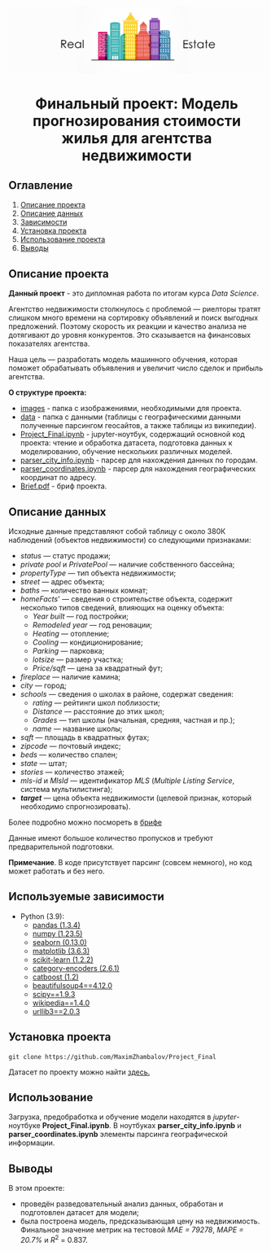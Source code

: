 ![logo](./images/cityline-vector-logo.jpg)

# <center> Финальный проект: Модель прогнозирования стоимости жилья для агентства недвижимости  </center>

## Оглавление
1. [Описание проекта](#Описание-проекта)
2. [Описание данных](#Описание-данных)
3. [Зависимости](#Зависимости)
4. [Установка проекта](#Установка-проекта)
5. [Использование проекта](#Использование-проекта)
6. [Выводы](Использование-проекта)

## Описание проекта

**Данный проект** - это дипломная работа по итогам курса *Data Science*.

Агентство недвижимости столкнулось с проблемой — риелторы тратят слишком много времени на сортировку объявлений и поиск выгодных предложений. Поэтому скорость их реакции и качество анализа не дотягивают до уровня конкурентов. Это сказывается на финансовых показателях агентства.

Наша цель — разработать модель машинного обучения, которая поможет обрабатывать объявления и увеличит число сделок и прибыль агентства.

**О структуре проекта:**
* [images](./images) - папка с изображениями, необходимыми для проекта.
* [data](./data) - папка с данными (таблицы с географическими данными полученные парсингом геосайтов, а также таблицы из википедии).
* [Project_Final.ipynb](./Project_Final.ipynb) - jupyter-ноутбук, содержащий основной код проекта: чтение и обработка датасета, подготовка данных к моделированию, обучение нескольких различных моделей.
* [parser_city_info.ipynb](./parser_city_info.ipynb) - парсер для нахождения данных по городам.
* [parser_coordinates.ipynb](./parser_coordinates.ipynb) - парсер для нахождения географических координат по адресу.
* [Brief.pdf](./Brief.pdf) - бриф проекта.


## Описание данных

Исходные данные представляют собой таблицу с около 380К наблюдений (объектов недвижимости) со следующими признаками:
- *status* — статус продажи;
- *private pool* и *PrivatePool* — наличие собственного бассейна;
- *propertyType* — тип объекта недвижимости;
- *street* — адрес объекта;
- *baths* — количество ванных комнат;
- *homeFacts*' — сведения о строительстве объекта, содержит несколько типов сведений, влияющих на оценку объекта:
    * *Year built* — год постройки;
    * *Remodeled year* — год реновации;
    * *Heating* — отопление;
    * *Cooling* — кондиционирование;
    * *Parking* — парковка;
    * *lotsize* — размер участка;
    * *Price/sqft* — цена за квадратный фут;
- *fireplace* — наличие камина;
- *city* — город;
- *schools* — сведения о школах в районе, содержат сведения:
    * *rating* — рейтинги школ поблизости;
    * *Distance* — расстояние до этих школ;
    * *Grades* — тип школы (начальная, средняя, частная и пр.);
    * *name* — название школы;
- *sqft* — площадь в квадратных футах;
- *zipcode* — почтовый индекс;
- *beds* — количество спален;
- *state* — штат;
- *stories* — количество этажей;
- *mls-id* и *MlsId* — идентификатор *MLS* (*Multiple Listing Service*, система мультилистинга);
- ***target*** — цена объекта недвижимости (целевой признак, который необходимо спрогнозировать).

Более подробно можно посмореть в [брифе](./Brief.pdf)

Данные имеют большое количество пропусков и требуют предварительной подготовки.

**Примечание**. В коде присутствует парсинг (совсем немного), но код может работать и без него.

## Используемые зависимости
* Python (3.9):
    * [pandas (1.3.4)](https://pandas.pydata.org)
    * [numpy (1.23.5)](https://pypi.org/project/psycopg2/)
    * [seaborn (0.13.0)](https://plotly.com/python/)
    * [matplotlib (3.6.3)](https://matplotlib.org/)
    * [scikit-learn (1.2.2)](https://scikit-learn.org/stable/index.html)
    * [category-encoders (2.6.1)](https://contrib.scikit-learn.org/category_encoders/)
    * [catboost (1.2)](https://catboost.ai/)
    * [beautifulsoup4==4.12.0](https://www.crummy.com/software/BeautifulSoup/bs4/doc/)
    * [scipy==1.9.3](https://docs.scipy.org/doc/scipy-1.9.3/tutorial/index.html)
    * [wikipedia==1.4.0](https://wikipedia.readthedocs.io/en/latest/quickstart.html#quickstart)
    * [urllib3==2.0.3](https://urllib3.readthedocs.io/en/stable/)
 
## Установка проекта
```
git clone https://github.com/MaximZhambalov/Project_Final
```
Датасет по проекту можно найти [здесь.](https://disk.yandex.ru/d/NRDajlYMtq8f4w)

## Использование
Загрузка, предобработка и обучение модели находятся в *jupyter*-ноутбуке **Project_Final.ipynb**. В ноутбуках **parser_city_info.ipynb** и **parser_coordinates.ipynb** элементы парсинга географической информации.

## Выводы
В этом проекте:
- проведён разведовательный анализ данных, обработан и подготовлен датасет для модели;
- была построена модель, предсказывающая цену на недвижимость. Финальное значение метрик на тестовой *MAE = 79278*, *MAPE = 20.7%* и $R^2\ =\ 0.837$.